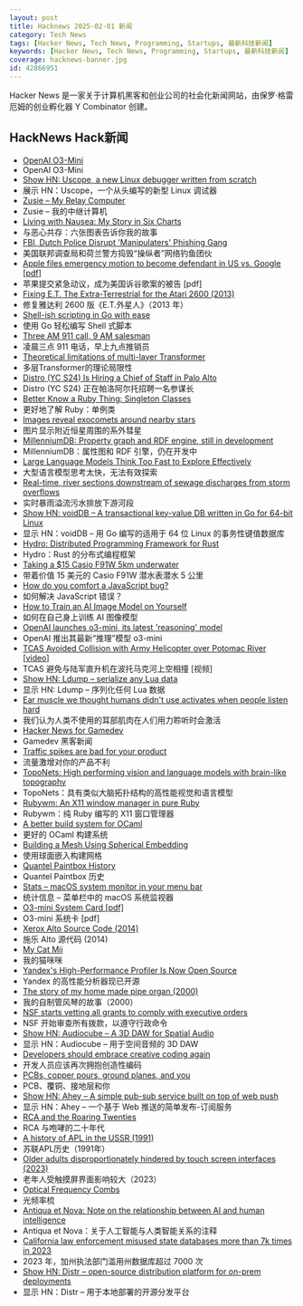 ```yaml
---
layout: post
title: Hacknews 2025-02-01 新闻
category: Tech News
tags: [Hacker News, Tech News, Programming, Startups, 最新科技新闻]
keywords: [Hacker News, Tech News, Programming, Startups, 最新科技新闻]
coverage: hacknews-banner.jpg
id: 42866951
---
```


Hacker News 是一家关于计算机黑客和创业公司的社会化新闻网站，由保罗·格雷厄姆的创业孵化器 Y Combinator 创建。

## HackNews Hack新闻

- [OpenAI O3-Mini](https://openai.com/index/openai-o3-mini/)
- OpenAI O3-Mini
- [Show HN: Uscope, a new Linux debugger written from scratch](https://github.com/jcalabro/uscope)
- 展示 HN：Uscope，一个从头编写的新型 Linux 调试器
- [Zusie – My Relay Computer](http://www.nablaman.com/relay/about.php)
- Zusie – 我的中继计算机
- [Living with Nausea: My Story in Six Charts](https://www.c82.net/blog/?id=96)
- 与恶心共存：六张图表告诉你我的故事
- [FBI, Dutch Police Disrupt 'Manipulaters' Phishing Gang](https://krebsonsecurity.com/2025/01/fbi-dutch-police-disrupt-manipulaters-phishing-gang/)
- 美国联邦调查局和荷兰警方捣毁“操纵者”网络钓鱼团伙
- [Apple files emergency motion to become defendant in US vs. Google [pdf]](https://storage.courtlistener.com/recap/gov.uscourts.dcd.223205/gov.uscourts.dcd.223205.1158.0_1.pdf)
- 苹果提交紧急动议，成为美国诉谷歌案的被告 [pdf]
- [Fixing E.T. The Extra-Terrestrial for the Atari 2600 (2013)](http://www.neocomputer.org/projects/et/)
- 修复雅达利 2600 版《E.T.外星人》（2013 年）
- [Shell-ish scripting in Go with ease](https://github.com/bitfield/script)
- 使用 Go 轻松编写 Shell 式脚本
- [Three AM 911 call, 9 AM salesman](https://a.wholelottanothing.org/when-everything-becomes-a-profit-center/)
- 凌晨三点 911 电话，早上九点推销员
- [Theoretical limitations of multi-layer Transformer](https://arxiv.org/abs/2412.02975)
- 多层Transformer的理论局限性
- [Distro (YC S24) Is Hiring a Chief of Staff in Palo Alto](https://www.ycombinator.com/companies/distro/jobs/VrBerJw-chief-of-staff)
- Distro (YC S24) 正在帕洛阿尔托招聘一名参谋长
- [Better Know a Ruby Thing: Singleton Classes](https://noelrappin.com/blog/2025/01/better-know-a-ruby-thing-singleton-classes/)
- 更好地了解 Ruby：单例类
- [Images reveal exocomets around nearby stars](https://skyandtelescope.org/astronomy-news/new-images-reveal-exocomets-around-74-nearby-stars/)
- 图片显示附近恒星周围的系外彗星
- [MillenniumDB: Property graph and RDF engine, still in development](https://github.com/MillenniumDB/MillenniumDB)
- MillenniumDB：属性图和 RDF 引擎，仍在开发中
- [Large Language Models Think Too Fast to Explore Effectively](https://arxiv.org/abs/2501.18009)
- 大型语言模型思考太快，无法有效探索
- [Real-time, river sections downstream of sewage discharges from storm overflows](https://www.sewagemap.co.uk/)
- 实时暴雨溢流污水排放下游河段
- [Show HN: voidDB – A transactional key-value DB written in Go for 64-bit Linux](https://github.com/voidDB/voidDB)
- 显示 HN：voidDB – 用 Go 编写的适用于 64 位 Linux 的事务性键值数据库
- [Hydro: Distributed Programming Framework for Rust](https://hydro.run/docs/hydro/)
- Hydro：Rust 的分布式编程框架
- [Taking a $15 Casio F91W 5km underwater](https://www.watchesofespionage.com/blogs/woe-dispatch/casio-f91w-diving-underwater-pressure-test)
- 带着价值 15 美元的 Casio F91W 潜水表潜水 5 公里
- [How do you comfort a JavaScript bug?](https://www.codepuns.com/post/771840982014640128/how-do-you-comfort-a-javascript-bug)
- 如何解决 JavaScript 错误？
- [How to Train an AI Image Model on Yourself](https://www.coryzue.com/writing/make-ai-pictures-of-yourself/)
- 如何在自己身上训练 AI 图像模型
- [OpenAI launches o3-mini, its latest 'reasoning' model](https://techcrunch.com/2025/01/31/openai-launches-o3-mini-its-latest-reasoning-model/)
- OpenAI 推出其最新“推理”模型 o3-mini
- [TCAS Avoided Collision with Army Helicopter over Potomac River [video]](https://www.youtube.com/watch?v=huVFZ__q2rI)
- TCAS 避免与陆军直升机在波托马克河上空相撞 [视频]
- [Show HN: Ldump – serialize any Lua data](https://github.com/girvel/ldump)
- 显示 HN: Ldump – 序列化任何 Lua 数据
- [Ear muscle we thought humans didn't use activates when people listen hard](https://www.frontiersin.org/news/2025/01/31/ear-muscle-wiggling-ears-activates-listening-frontiers-neuroscience)
- 我们认为人类不使用的耳部肌肉在人们用力聆听时会激活
- [Hacker News for Gamedev](https://gamedev.city/)
- Gamedev 黑客新闻
- [Traffic spikes are bad for your product](https://andrewchen.substack.com/p/my-product-went-viral-on-social-media)
- 流量激增对你的产品不利
- [TopoNets: High performing vision and language models with brain-like topography](https://arxiv.org/abs/2501.16396)
- TopoNets：具有类似大脑拓扑结构的高性能视觉和语言模型
- [Rubywm: An X11 window manager in pure Ruby](https://github.com/vidarh/rubywm)
- Rubywm：纯 Ruby 编写的 X11 窗口管理器
- [A better build system for OCaml](https://blog.janestreet.com/how-we-accidentally-built-a-better-build-system-for-ocaml-index/)
- 更好的 OCaml 构建系统
- [Building a Mesh Using Spherical Embedding](https://andrews.wiki/spherical-mesh)
- 使用球面嵌入构建网格
- [Quantel Paintbox History](https://www.quantelpaintbox.com/history.html)
- Quantel Paintbox 历史
- [Stats – macOS system monitor in your menu bar](https://github.com/exelban/stats)
- 统计信息 – 菜单栏中的 macOS 系统监视器
- [O3-mini System Card [pdf]](https://cdn.openai.com/o3-mini-system-card.pdf)
- O3-mini 系统卡 [pdf]
- [Xerox Alto Source Code (2014)](https://computerhistory.org/blog/xerox-alto-source-code/)
- 施乐 Alto 源代码 (2014)
- [My Cat Mii](https://www.theparisreview.org/blog/2025/01/20/my-cat-mii/)
- 我的猫咪咪
- [Yandex's High-Performance Profiler Is Now Open Source](https://medium.com/yandex/yandexs-high-performance-profiler-is-now-open-source-95e291df9d18)
- Yandex 的高性能分析器现已开源
- [The story of my home made pipe organ (2000)](https://www.sentex.ca/~mwandel/organ/organ.html)
- 我的自制管风琴的故事（2000）
- [NSF starts vetting all grants to comply with executive orders](https://www.science.org/content/article/exclusive-nsf-starts-vetting-all-grants-comply-trump-s-orders)
- NSF 开始审查所有拨款，以遵守行政命令
- [Show HN: Audiocube – A 3D DAW for Spatial Audio](https://www.audiocube.app)
- 显示 HN：Audiocube – 用于空间音频的 3D DAW
- [Developers should embrace creative coding again](https://www.figma.com/blog/why-developers-should-embrace-creative-coding-again/)
- 开发人员应该再次拥抱创造性编码
- [PCBs, copper pours, ground planes, and you](https://lcamtuf.substack.com/p/pcbs-ground-planes-and-you)
- PCB、覆铜、接地层和你
- [Show HN: Ahey – A simple pub-sub service built on top of web push](https://ahey.io)
- 显示 HN：Ahey – 一个基于 Web 推送的简单发布-订阅服务
- [RCA and the Roaring Twenties](https://globalfinancialdata.com/rca-and-the-roaring-twenties)
- RCA 与咆哮的二十年代
- [A history of APL in the USSR (1991)](https://dl.acm.org/doi/10.1145/130647.130656)
- 苏联APL历史（1991年）
- [Older adults disproportionately hindered by touch screen interfaces (2023)](https://journals.sagepub.com/doi/10.1177/21695067231193656)
- 老年人受触摸屏界面影响较大（2023）
- [Optical Frequency Combs](https://www.nist.gov/topics/physics/optical-frequency-combs)
- 光频率梳
- [Antiqua et Nova: Note on the relationship between AI and human intelligence](https://www.vatican.va/roman_curia/congregations/cfaith/documents/rc_ddf_doc_20250128_antiqua-et-nova_en.html)
- Antiqua et Nova：关于人工智能与人类智能关系的注释
- [California law enforcement misused state databases more than 7k times in 2023](https://www.eff.org/deeplinks/2025/01/california-police-misused-state-databases-more-7000-times-2023)
- 2023 年，加州执法部门滥用州数据库超过 7000 次
- [Show HN: Distr – open-source distribution platform for on-prem deployments](https://github.com/glasskube/distr)
- 显示 HN：Distr – 用于本地部署的开源分发平台

